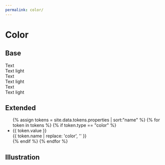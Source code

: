 ```yaml
---
permalink: color/
---
```


# Color


## Base
<div class="themecard">
  <div style="grid-row: 1 / span 2">
  <div>Text</div>
  <div>Text light</div>
  </div>
  <div class="themecard-light">
  <div>Text</div>
  <div>Text light</div>
  </div>
  <div class="themecard-dark">
  <div>Text</div>
  <div>Text light</div>
  </div>
</div>

## Extended

<ul class="color-container">
{% assign tokens = site.data.tokens.properties | sort:"name" %}
{% for token in tokens %}
{% if token.type == "color" %}
<li class="color-swatch">
  <div class="color-swatch-preview" style="background: {{token.value}}">
    {{ token.value }}
  </div>
  {{ token.name | replace: 'color', '' }}
</li>
{% endif %}
{% endfor %}
</ul>

## Illustration
